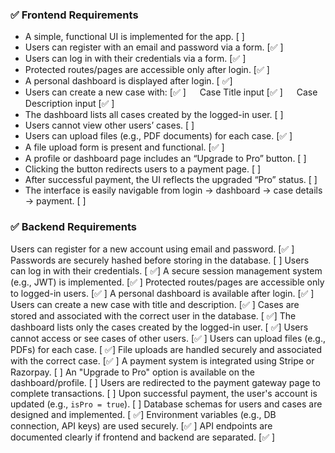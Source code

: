 ### ✅ Frontend Requirements

- A simple, functional UI is implemented for the app. [ ]
- Users can register with an email and password via a form. [✅ ]
- Users can log in with their credentials via a form. [✅ ]
- Protected routes/pages are accessible only after login. [✅ ]
- A personal dashboard is displayed after login. [ ✅]
- Users can create a new case with: [✅ ]
    Case Title input [✅ ]
    Case Description input [✅ ]
- The dashboard lists all cases created by the logged-in user. [ ]
- Users cannot view other users’ cases. [ ]
- Users can upload files (e.g., PDF documents) for each case. [✅ ]
- A file upload form is present and functional. [✅ ]
- A profile or dashboard page includes an “Upgrade to Pro” button. [ ]
- Clicking the button redirects users to a payment page. [ ]
- After successful payment, the UI reflects the upgraded “Pro” status. [ ]
- The interface is easily navigable from login → dashboard → case details → payment. [ ]

### ✅ Backend Requirements

Users can register for a new account using email and password. [✅ ]
Passwords are securely hashed before storing in the database. [ ]
Users can log in with their credentials. [ ✅]
A secure session management system (e.g., JWT) is implemented. [✅ ]
Protected routes/pages are accessible only to logged-in users. [✅ ]
A personal dashboard is available after login. [✅ ]
Users can create a new case with title and description. [✅ ]
Cases are stored and associated with the correct user in the database. [ ✅]
The dashboard lists only the cases created by the logged-in user. [ ✅]
Users cannot access or see cases of other users. [✅ ]
Users can upload files (e.g., PDFs) for each case. [ ✅]
File uploads are handled securely and associated with the correct case. [✅ ]
A payment system is integrated using Stripe or Razorpay. [ ]
An "Upgrade to Pro" option is available on the dashboard/profile. [ ]
Users are redirected to the payment gateway page to complete transactions. [ ]
Upon successful payment, the user's account is updated (e.g., `isPro = true`). [ ]
Database schemas for users and cases are designed and implemented. [ ✅]
Environment variables (e.g., DB connection, API keys) are used securely. [✅ ]
API endpoints are documented clearly if frontend and backend are separated. [✅ ]




